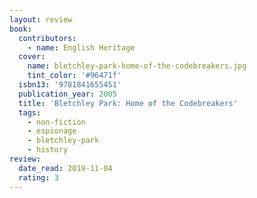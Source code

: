 ```yaml
---
layout: review
book:
  contributors:
    - name: English Heritage
  cover:
    name: bletchley-park-home-of-the-codebreakers.jpg
    tint_color: '#96471f'
  isbn13: '9781841655451'
  publication_year: 2005
  title: 'Bletchley Park: Home of the Codebreakers'
  tags:
    - non-fiction
    - espionage
    - bletchley-park
    - history
review:
  date_read: 2019-11-04
  rating: 3
---
```

